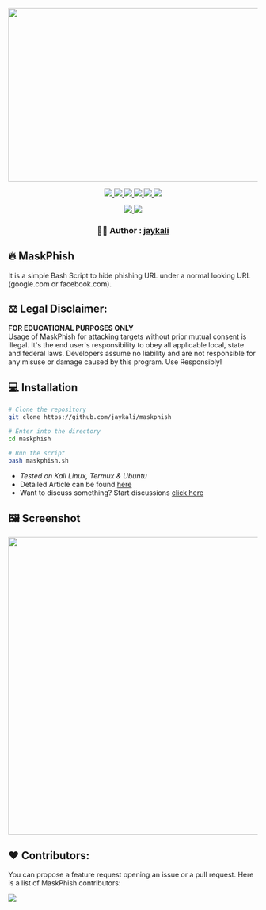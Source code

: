 <!-- Image -->
<p align="center">
	<img src="https://i.imgur.com/plp3lJu.jpg" width="650px" height="350px">
</p>

<!-- Tags - 1 -->
<p align = "center">
  <a href = "https://github.com/IoT-Buzz/IoT/issues">
    <img src = "https://img.shields.io/github/issues/jaykali/maskphish.svg" />
  </a>
  <a href = "https://github.com/IoT-Buzz/IoT/issues?q=is%3Aissue+is%3Aclosed">
    <img src = "https://img.shields.io/github/issues-closed/jaykali/maskphish.svg" />
  </a>
  <a href = "https://github.com/IoT-Buzz/IoT/pulls">
    <img src = "https://img.shields.io/github/issues-pr/jaykali/maskphish.svg" />
  </a>
  <a href = "https://github.com/IoT-Buzz/IoT/pulls?q=is%3Apr+is%3Aclosed">
    <img src = "https://img.shields.io/github/issues-pr-closed/jaykali/maskphish.svg" />
  </a>
  <a href = "">
    <img src = "https://img.shields.io/github/repo-size/jaykali/maskphish?color=yellow" />
  </a>
  <a href = "">
    <img src = "https://img.shields.io/tokei/lines/github/jaykali/maskphish?color=red&label=Lines%20of%20Code" />
  </a>
</p>

<!-- Tags - 2 -->
<p align = "center">
  <a href = "https://github.com/jaykali/maskphish/releases/tag/2.0">
      <img src = "https://img.shields.io/badge/MaskPhish-2.0-green" />	  
  </a>
  <a href = "https://twitter.com/KaliLinux_in">
      <img src = "https://img.shields.io/twitter/url/https/twitter.com/cloudposse.svg?style=social&label=Follow%20%40KaliLinux_in" />
  </a>
</p>

<!-- Author -->
<p align = "center">
     <h3 align = "center"> 👨‍💻️ Author : <a href = "https://github.com/jaykali"> jaykali </a> </h3>
</p>


## 🔥 MaskPhish
It is a simple Bash Script to hide phishing URL under a normal looking URL (google.com or facebook.com).


## ⚖️ Legal Disclaimer:
**FOR EDUCATIONAL PURPOSES ONLY** <br />
Usage of MaskPhish for attacking targets without prior mutual consent is illegal. It's the end user's responsibility to obey all applicable local, state and federal laws. Developers assume no liability and are not responsible for any misuse or damage caused by this program. Use Responsibly!

## 💻 Installation 

```bash
# Clone the repository 
git clone https://github.com/jaykali/maskphish

# Enter into the directory
cd maskphish

# Run the script
bash maskphish.sh
```
- *Tested on Kali Linux, Termux & Ubuntu* <br />
- Detailed Article can be found [here](https://www.kalilinux.in/2020/07/how-to-hide-phishing-link.html)
- Want to discuss something? Start discussions [click here](https://github.com/jaykali/maskphish/discussions/new)

## 🖼️ Screenshot
<p align="">
	<img src="https://i.imgur.com/1JsWv4I.png" width="600px">
</p>

## ❤️ Contributors:
You can propose a feature request opening an issue or a pull request.
Here is a list of MaskPhish contributors:

<a href="https://github.com/jaykali/maskphish/graphs/contributors">
  <img src="https://contributors-img.web.app/image?repo=jaykali/maskphish" />
</a>
